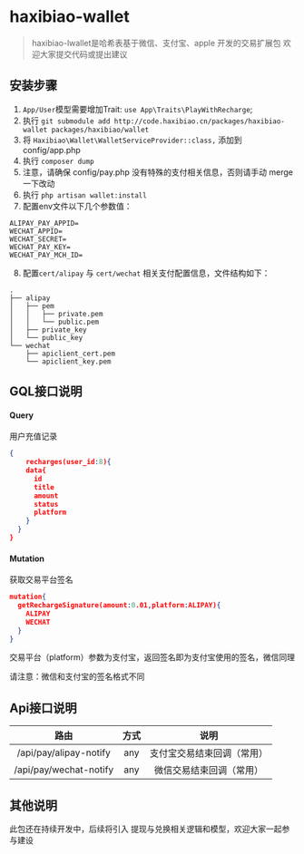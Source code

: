 # haxibiao-wallet

> haxibiao-lwallet是哈希表基于微信、支付宝、apple 开发的交易扩展包
> 欢迎大家提交代码或提出建议


## 安装步骤
1. `App/User`模型需要增加Trait: `use App\Traits\PlayWithRecharge`;
2. 执行 `git submodule add http://code.haxibiao.cn/packages/haxibiao-wallet packages/haxibiao/wallet`
3. 将 `Haxibiao\Wallet\WalletServiceProvider::class,` 添加到 config/app.php
4. 执行 `composer dump`
5. 注意，请确保 config/pay.php 没有特殊的支付相关信息，否则请手动 merge 一下改动
6. 执行 `php artisan wallet:install`
7. 配置env文件以下几个参数值：
```
ALIPAY_PAY_APPID=
WECHAT_APPID=
WECHAT_SECRET=
WECHAT_PAY_KEY=
WECHAT_PAY_MCH_ID=
```
8. 配置`cert/alipay` 与 `cert/wechat` 相关支付配置信息，文件结构如下：
```
.
├── alipay
│   ├── pem
│   │   ├── private.pem
│   │   └── public.pem
│   ├── private_key
│   └── public_key
└── wechat
    ├── apiclient_cert.pem
    └── apiclient_key.pem
```

## GQL接口说明

#### Query

用户充值记录

```json
{
	recharges(user_id:8){
    data{
      id
      title
      amount
      status
      platform
    }
  }
}
```

#### Mutation

获取交易平台签名

```json
mutation{
  getRechargeSignature(amount:0.01,platform:ALIPAY){
    ALIPAY
    WECHAT
  }
}
```

交易平台（platform）参数为支付宝，返回签名即为支付宝使用的签名，微信同理

请注意：微信和支付宝的签名格式不同

## Api接口说明

|          路由          | 方式  |            说明            |
| :--------------------: | :---: | :------------------------: |
| /api/pay/alipay-notify |  any  | 支付宝交易结束回调（常用） |
| /api/pay/wechat-notify |  any  |  微信交易结束回调（常用）  |

## 其他说明

此包还在持续开发中，后续将引入 提现与兑换相关逻辑和模型，欢迎大家一起参与建设